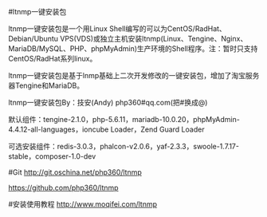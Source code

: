 #ltnmp一键安装包

ltnmp一键安装包是一个用Linux Shell编写的可以为CentOS/RadHat、Debian/Ubuntu VPS(VDS)或独立主机安装ltnmp(Linux、Tengine、Nginx、MariaDB/MySQL、PHP、phpMyAdmin)生产环境的Shell程序。注：暂时只支持CentOS/RadHat系列linux。

ltnmp一键安装包是基于lnmp基础上二次开发修改的一键安装包，增加了淘宝服务器Tengine和MariaDB。

ltnmp一键安装包By：技安(Andy) php360#qq.com(把#换成@)

默认组件：tengine-2.1.0，php-5.6.11，mariadb-10.0.20，phpMyAdmin-4.4.12-all-languages，ioncube Loader，Zend Guard Loader

可选安装组件：redis-3.0.3，phalcon-v2.0.6，yaf-2.3.3，swoole-1.7.17-stable，composer-1.0-dev

#Git
http://git.oschina.net/php360/ltnmp

https://github.com/php360/ltnmp

#安装使用教程
http://www.moqifei.com/ltnmp
